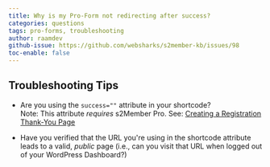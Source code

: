 ```yaml
---
title: Why is my Pro-Form not redirecting after success?
categories: questions
tags: pro-forms, troubleshooting
author: raamdev
github-issue: https://github.com/websharks/s2member-kb/issues/98
toc-enable: false
---
```


## Troubleshooting Tips

- Are you using the `success=""` attribute in your shortcode?  
  Note: This attribute _requires_ s2Member Pro. See: [Creating a Registration Thank-You Page](https://github.com/websharks/s2member-kb/issues/143)

- Have you verified that the URL you're using in the shortcode attribute leads to a valid, _public_ page (i.e., can you visit that URL when logged out of your WordPress Dashboard?)
